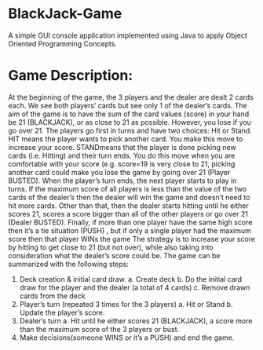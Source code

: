 # BlackJack-Game
A simple GUI console application implemented using Java to apply Object Oriented Programming Concepts.
# Game Description:
At the beginning of the game, the 3 players and the dealer are dealt 2 cards each. We see both players’
cards but see only 1 of the dealer’s cards. The aim of the game is to have the sum of the card values 
(score) in your hand be 21 (BLACKJACK), or as close to 21 as possible. However, you lose if you go 
over 21.
The players go first in turns and have two choices: Hit or Stand. HIT means the player wants to pick 
another card. You make this move to increase your score. STANDmeans that the player is done picking 
new cards (i.e. Hitting) and their turn ends. You do this move when you are comfortable with your score 
(e.g. score=19 is very close to 21, picking another card could make you lose the game by going over 21
(Player BUSTED). 
When the player’s turn ends, the next player starts to play in turns. If the maximum score of all players is 
less than the value of the two cards of the dealer’s then the dealer will win the game and doesn’t need to 
hit more cards. Other than that, then the dealer starts hitting until he either scores 21, scores a score bigger 
than all of the other players or go over 21 (Dealer BUSTED).
Finally, if more than one player have the same high score then it’s a tie situation (PUSH) , but if only a 
single player had the maximum score then that player WINs the game
The strategy is to increase your score by hitting to get close to 21 (but not over), while also taking into
consideration what the dealer’s score could be.
The game can be summarized with the following steps: 
1. Deck creation & initial card draw.
a. Create deck
b. Do the initial card draw for the player and the dealer (a total of 4 cards)
c. Remove drawn cards from the deck
2. Player’s turn (repeated 3 times for the 3 players)
a. Hit or Stand
b. Update the player’s score.
3. Dealer’s turn 
a. Hit until he either scores 21 (BLACKJACK), a score more than the maximum score of the 3 players 
or bust.
4. Make decisions(someone WINS or it’s a PUSH) and end the game.
